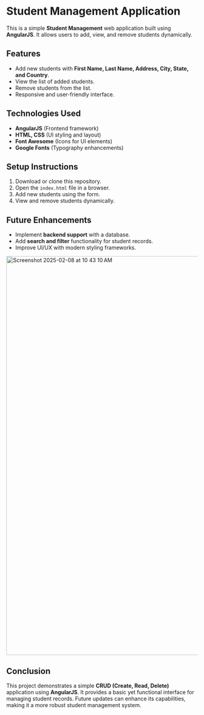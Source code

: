 # Student Management Application

This is a simple **Student Management** web application built using **AngularJS**. It allows users to add, view, and remove students dynamically.

## Features
- Add new students with **First Name, Last Name, Address, City, State, and Country**.  
- View the list of added students.  
- Remove students from the list.  
- Responsive and user-friendly interface.  
  
## Technologies Used 
- **AngularJS** (Frontend framework) 
- **HTML, CSS** (UI styling and layout) 
- **Font Awesome** (Icons for UI elements)
- **Google Fonts** (Typography enhancements)
 
## Setup Instructions
1. Download or clone this repository.
2. Open the `index.html` file in a browser.
3. Add new students using the form.
4. View and remove students dynamically.

## Future Enhancements
- Implement **backend support** with a database.
- Add **search and filter** functionality for student records.
- Improve UI/UX with modern styling frameworks.

<img width="1047" alt="Screenshot 2025-02-08 at 10 43 10 AM" src="https://github.com/user-attachments/assets/aed2b98e-d668-40b7-9c38-35d0a99bc3c1" />

## Conclusion
This project demonstrates a simple **CRUD (Create, Read, Delete)** application using **AngularJS**. It provides a basic yet functional interface for managing student records. Future updates can enhance its capabilities, making it a more robust student management system.
